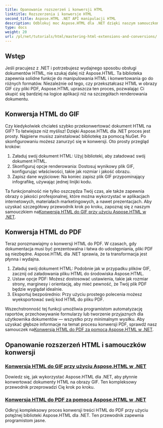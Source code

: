 ```yaml
---
title: Opanowanie rozszerzeń i konwersji HTML
linktitle: Rozszerzenia i konwersje HTML
second_title: Aspose.HTML .NET API manipulacji HTML
description: Odblokuj moc Aspose.HTML dla .NET dzięki naszym samouczkom dotyczącym konwersji HTML na GIF-y i PDF-y. Przekształcaj swoje dokumenty bez wysiłku.
type: docs
weight: 20
url: /pl/net/tutorials/html/mastering-html-extensions-and-conversions/
---
```


## Wstęp

Jeśli pracujesz z .NET i potrzebujesz wydajnego sposobu obsługi dokumentów HTML, nie szukaj dalej niż Aspose.HTML. Ta biblioteka zapewnia solidne funkcje do manipulowania HTML i konwertowania go do różnych formatów. Niezależnie od tego, czy przekształcasz HTML w obrazy GIF czy pliki PDF, Aspose.HTML upraszcza ten proces, pozwalając Ci skupić się bardziej na logice aplikacji niż na szczegółach renderowania dokumentu.

## Konwersja HTML do GIF
Czy kiedykolwiek chciałeś szybko przekonwertować dokument HTML na GIF? To łatwiejsze niż myślisz! Dzięki Aspose.HTML dla .NET proces jest prosty. Najpierw musisz zainstalować bibliotekę za pomocą NuGet. Po skonfigurowaniu możesz zanurzyć się w konwersji. Oto prosty przegląd kroków:

1. Załaduj swój dokument HTML: Użyj biblioteki, aby załadować swój dokument HTML.
2. Skonfiguruj opcje renderowania: Dostosuj wynikowy plik GIF, konfigurując właściwości, takie jak rozmiar i jakość obrazu.
3. Zapisz dane wyjściowe: Na koniec zapisz plik GIF przypominający infografikę, używając jednej linijki kodu.

 Ta funkcjonalność nie tylko oszczędza Twój czas, ale także zapewnia obrazy o jakości profesjonalnej, które można wykorzystać w aplikacjach internetowych, materiałach marketingowych, a nawet prezentacjach. Aby uzyskać szczegółowy przewodnik krok po kroku, zapoznaj się z naszym samouczkiem na[Konwersja HTML do GIF przy użyciu Aspose.HTML w .NET](./converting-html-to-gif/).

## Konwersja HTML do PDF
Teraz porozmawiajmy o konwersji HTML do PDF. W czasach, gdy dokumentacja musi być prezentowalna i łatwa do udostępniania, pliki PDF są niezbędne. Aspose.HTML dla .NET sprawia, że ta transformacja jest płynna i wydajna. 

1. Załaduj swój dokument HTML: Podobnie jak w przypadku plików GIF, zacznij od załadowania pliku HTML do środowiska Aspose.HTML.
2. Ustaw opcje PDF: Możesz dostosować ustawienia, takie jak rozmiar strony, marginesy i orientację, aby mieć pewność, że Twój plik PDF będzie wyglądał idealnie.
3. Eksportuj bezpośrednio: Przy użyciu prostego polecenia możesz wyeksportować swój kod HTML do pliku PDF. 

Wszechstronność tej funkcji umożliwia programistom automatyzację raportów, przechowywanie formularzy lub tworzenie przyjaznych dla użytkownika dokumentów — wszystko przy minimalnym wysiłku. Aby uzyskać głębsze informacje na temat procesu konwersji PDF, sprawdź nasz samouczek na[Konwersja HTML do PDF za pomocą Aspose.HTML w .NET](./converting-html-to-pdf/).

## Opanowanie rozszerzeń HTML i samouczków konwersji
### [ Konwersja HTML do GIF przy użyciu Aspose.HTML w .NET](./converting-html-to-gif/)
Dowiedz się, jak wykorzystać Aspose.HTML dla .NET, aby płynnie konwertować dokumenty HTML na obrazy GIF. Ten kompleksowy przewodnik przeprowadzi Cię krok po kroku.
### [Konwersja HTML do PDF za pomocą Aspose.HTML w .NET](./converting-html-to-pdf/)
Odkryj kompleksowy proces konwersji treści HTML do PDF przy użyciu potężnej biblioteki Aspose.HTML dla .NET. Ten przewodnik zapewnia programistom jasne.